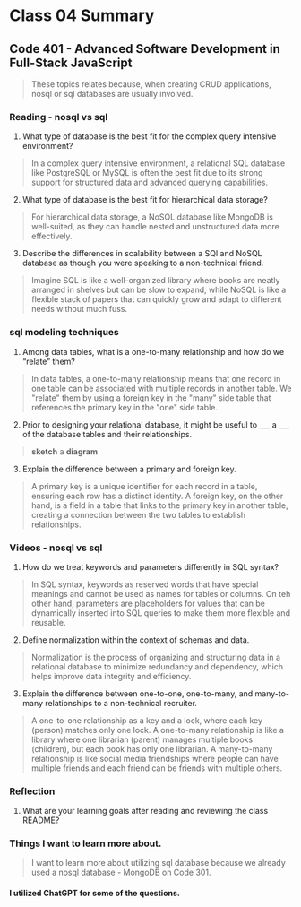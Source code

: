 # Class 04 Summary
## Code 401 - Advanced Software Development in Full-Stack JavaScript

> These topics relates because, when creating CRUD applications, nosql or sql databases are usually involved.

### Reading - nosql vs sql
1. What type of database is the best fit for the complex query intensive environment?
> In a complex query intensive environment, a relational SQL database like PostgreSQL or MySQL is often the best fit due to its strong support for structured data and advanced querying capabilities.
2. What type of database is the best fit for hierarchical data storage?
> For hierarchical data storage, a NoSQL database like MongoDB is well-suited, as they can handle nested and unstructured data more effectively.
3. Describe the differences in scalability between a SQl and NoSQL database as though you were speaking to a non-technical friend.
> Imagine SQL is like a well-organized library where books are neatly arranged in shelves but can be slow to expand, while NoSQL is like a flexible stack of papers that can quickly grow and adapt to different needs without much fuss.

### sql modeling techniques
1. Among data tables, what is a one-to-many relationship and how do we “relate” them?
> In data tables, a one-to-many relationship means that one record in one table can be associated with multiple records in another table. We "relate" them by using a foreign key in the "many" side table that references the primary key in the "one" side table.
2. Prior to designing your relational database, it might be useful to ___ a ___ of the database tables and their relationships.
> **sketch** a **diagram**
3. Explain the difference between a primary and foreign key.
> A primary key is a unique identifier for each record in a table, ensuring each row has a distinct identity. A foreign key, on the other hand, is a field in a table that links to the primary key in another table, creating a connection between the two tables to establish relationships.

### Videos - nosql vs sql
1. How do we treat keywords and parameters differently in SQL syntax?
> In SQL syntax, keywords as reserved words that have special meanings and cannot be used as names for tables or columns. On teh other hand, parameters are placeholders for values that can be dynamically inserted into SQL queries to make them more flexible and reusable.
2. Define normalization within the context of schemas and data.
> Normalization is the process of organizing and structuring data in a relational database to minimize redundancy and dependency, which helps improve data integrity and efficiency.
3. Explain the difference between one-to-one, one-to-many, and many-to-many relationships to a non-technical recruiter.
> A one-to-one relationship as a key and a lock, where each key (person) matches only one lock. A one-to-many relationship is like a library where one librarian (parent) manages multiple books (children), but each book has only one librarian. A many-to-many relationship is like social media friendships where people can have multiple friends and each friend can be friends with multiple others.

### Reflection
1. What are your learning goals after reading and reviewing the class README?

### Things I want to learn more about.
> I want to learn more about utilizing sql database because we already used a nosql database - MongoDB on Code 301.

#### I utilized ChatGPT for some of the questions.
